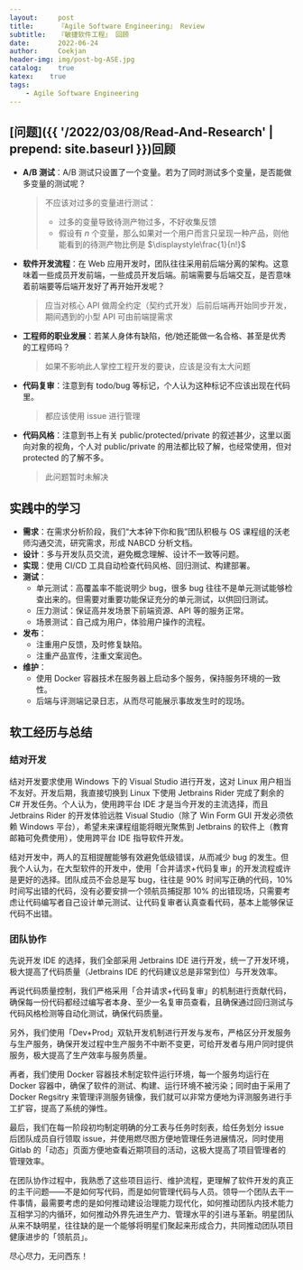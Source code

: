 ```yaml
---	
layout:     post	
title:      『Agile Software Engineering』 Review	
subtitle:   『敏捷软件工程』 回顾    
date:       2022-06-24	   
author:     Coekjan 
header-img: img/post-bg-ASE.jpg	
catalog:    true	
katex:    true    
tags:	
    - Agile Software Engineering  
---
```


## [问题]({{ '/2022/03/08/Read-And-Research' | prepend: site.baseurl }})回顾

* **A/B 测试**：A/B 测试只设置了一个变量。若为了同时测试多个变量，是否能做多变量的测试呢？
  > 不应该对过多的变量进行测试：
  > - 过多的变量导致待测产物过多，不好收集反馈
  > - 假设有 $n$ 个变量，那么如果对一个用户而言只呈现一种产品，则他能看到的待测产物比例是 $\displaystyle\frac{1}{n!}$

* **软件开发流程**：在 Web 应用开发时，团队往往采用前后端分离的架构。这意味着一些成员开发前端，一些成员开发后端。前端需要与后端交互，是否意味着前端要等后端开发好了再开始开发呢？
  > 应当对核心 API 做周全约定（契约式开发）后前后端再开始同步开发，期间遇到的小型 API 可由前端提需求

* **工程师的职业发展**：若某人身体有缺陷，他/她还能做一名合格、甚至是优秀的工程师吗？
  > 如果不影响此人掌控工程开发的要诀，应该是没有太大问题

* **代码复审**：注意到有 todo/bug 等标记，个人认为这种标记不应该出现在代码里。
  > 都应该使用 issue 进行管理

* **代码风格**：注意到书上有关 public/protected/private 的叙述甚少，这里以面向对象的视角，个人对 public/private 的用法都比较了解，也经常使用，但对 protected 的了解不多。
  > 此问题暂时未解决

## 实践中的学习

* **需求**：在需求分析阶段，我们“大本钟下你和我”团队积极与 OS 课程组的沃老师沟通交流，研究需求，形成 NABCD 分析文档。
* **设计**：多与开发队员交流，避免概念理解、设计不一致等问题。
* **实现**：使用 CI/CD 工具自动检查代码风格、回归测试、构建部署。
* **测试**：
  * 单元测试：高覆盖率不能说明少 bug，很多 bug 往往不是单元测试能够检查出来的。但需要对重要功能保证充分的单元测试，以供回归测试。
  * 压力测试：保证高并发场景下前端资源、API 等的服务正常。
  * 场景测试：自己成为用户，体验用户操作的流程。
* **发布**：
  * 注重用户反馈，及时修复缺陷。
  * 注重产品宣传，注重文案润色。
* **维护**：
  * 使用 Docker 容器技术在服务器上启动多个服务，保持服务环境的一致性。
  * 后端与评测端记录日志，从而尽可能展示事故发生时的现场。

## 软工经历与总结

### 结对开发

结对开发要求使用 Windows 下的 Visual Studio 进行开发，这对 Linux 用户相当不友好。开发后期，我直接切换到 Linux 下使用 Jetbrains Rider 完成了剩余的 C# 开发任务。个人认为，使用跨平台 IDE 才是当今开发的主流选择，而且 Jetbrains Rider 的开发体验远胜 Visual Studio（除了 Win Form GUI 开发必须依赖 Windows 平台），希望未来课程组能将眼光聚焦到 Jetbrains 的软件上（教育邮箱可免费使用），使用跨平台 IDE 指导软件开发。

结对开发中，两人的互相提醒能够有效避免低级错误，从而减少 bug 的发生。但我个人认为，在大型软件的开发中，使用「合并请求+代码复审」的开发流程或许是更好的选择。团队成员不会总是写 bug，往往是 90% 时间写正确的代码，10% 时间写出错的代码，没有必要安排一个领航员捕捉那 10% 的出错现场，只需要考虑让代码编写者自己设计单元测试、让代码复审者认真查看代码，基本上能够保证代码不出错。

### 团队协作

先说开发 IDE 的选择，我们全部采用 Jetbrains IDE 进行开发，统一了开发环境，极大提高了代码质量（Jetbrains IDE 的代码建议总是非常到位）与开发效率。

再说代码质量控制，我们严格采用「合并请求+代码复审」的机制进行贡献代码，确保每一份代码都经过编写者本身、至少一名复审员查看，且确保通过回归测试与代码风格检测等自动化测试，确保代码质量。

另外，我们使用「Dev+Prod」双轨开发机制进行开发与发布，严格区分开发服务与生产服务，确保开发过程中生产服务不中断不变更，可给开发者与用户同时提供服务，极大提高了生产效率与服务质量。

再者，我们使用 Docker 容器技术制定软件运行环境，每一个服务均运行在 Docker 容器中，确保了软件的测试、构建、运行环境不被污染；同时由于采用了 Docker Regsitry 来管理评测服务镜像，我们就可以非常方便地为评测服务进行手工扩容，提高了系统的弹性。

最后，我们在每一阶段初均制定明确的分工表与任务时刻表，给任务划分 issue 后团队成员自行领取 issue，并使用燃尽图方便地管理任务进展情况，同时使用 Gitlab 的「动态」页面方便地查看近期项目的活动，这极大提高了项目管理者的管理效率。

在团队协作过程中，我熟悉了这些项目运行、维护流程，更理解了软件开发的真正的主干问题——不是如何写代码，而是如何管理代码与人员。领导一个团队去干一件事情，最需要考虑的是如何推动建设治理能力现代化，如何推动团队内技术能力互相学习的内循环，如何推动外界先进生产力、管理水平的引进与革新。明星团队从来不缺明星，往往缺的是一个能够将明星们聚起来形成合力，共同推动团队项目健康进步的「领航员」。

尽心尽力，无问西东！
